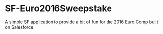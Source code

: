 # SF-Euro2016Sweepstake
A simple SF application to provide a bit of fun for the 2016 Euro Comp built on Salesforce
